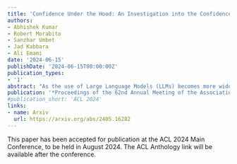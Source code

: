 ```yaml
---
title: 'Confidence Under the Hood: An Investigation into the Confidence-Probability Alignment in Large Language Models'
authors:
- Abhishek Kumar
- Robert Morabito
- Sanzhar Umbet
- Jad Kabbara
- Ali Emami
date: '2024-06-15'
publishDate: '2024-06-15T00:00:00Z'
publication_types:
- '1'
abstract: "As the use of Large Language Models (LLMs) becomes more widespread, understanding their self-evaluation of confidence in generated responses becomes increasingly important as it is integral to the reliability of the output of these models. We introduce the concept of Confidence-Probability Alignment, that connects an LLM's internal confidence, quantified by token probabilities, to the confidence conveyed in the model's response when explicitly asked about its certainty. Using various datasets and prompting techniques that encourage model introspection, we probe the alignment between models' internal and expressed confidence. These techniques encompass using structured evaluation scales to rate confidence, including answer options when prompting, and eliciting the model's confidence level for outputs it does not recognize as its own. Notably, among the models analyzed, OpenAI's GPT-4 showed the strongest confidence-probability alignment, with an average Spearman's ρ^ of 0.42, across a wide range of tasks. Our work contributes to the ongoing efforts to facilitate risk assessment in the application of LLMs and to further our understanding of model trustworthiness."
publication: '*Proceedings of the 62nd Annual Meeting of the Association for Computational Linguistics **(ACL 2024)***'
#publication_short: 'ACL 2024'
links:
- name: Arxiv
  url: https://arxiv.org/abs/2405.16282
---
```


This paper has been accepted for publication at the ACL 2024 Main Conference, to be held in August 2024. The ACL Anthology link will be available after the conference.